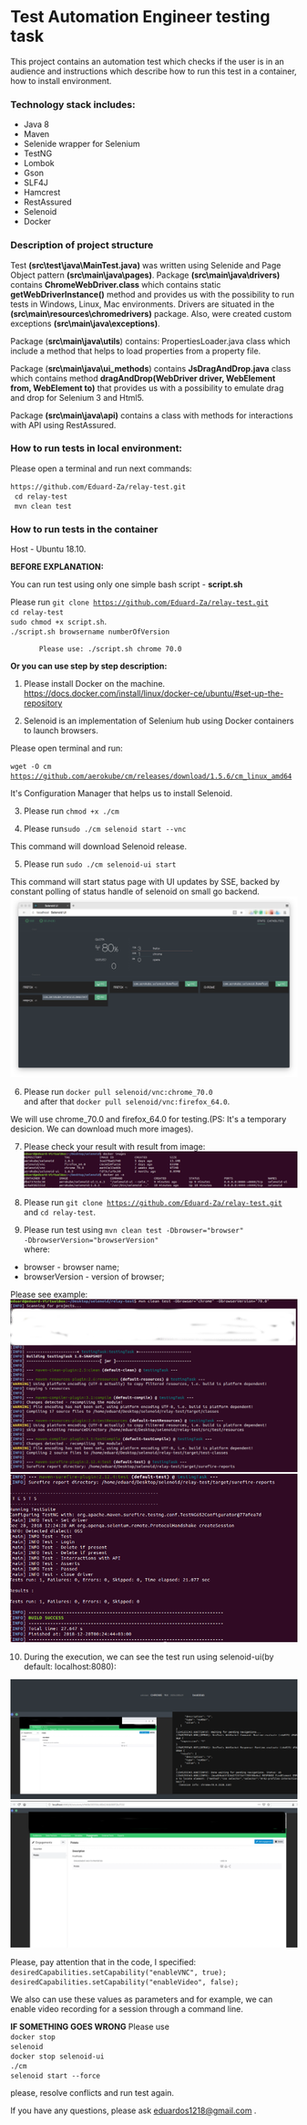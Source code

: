 # Test Automation Engineer testing task

This project contains an automation test which checks if the user is in an audience and instructions which describe how to run this test in a container, how to install environment.

<h3>Technology stack includes:</h3>
<ul>
<li>Java 8</li>
<li>Maven</li>
<li>Selenide wrapper for Selenium</li>
<li>TestNG</li>
<li>Lombok</li>
<li>Gson</li>
<li>SLF4J</li>
<li>Hamcrest</li>
<li>RestAssured</li>
<li>Selenoid</li>
<li>Docker</li>
</ul>

<h3>Description of project structure</h3>

Test <b>(src\test\java\MainTest.java)</b> was written using Selenide and Page Object pattern <b>(src\main\java\pages)</b>.
Package <b>(src\main\java\drivers)</b> contains <b>ChromeWebDriver.class</b> which contains static <b>getWebDriverInstance()</b> method and provides us with the possibility to run tests in Windows, Linux, Mac environments. 
Drivers are situated in the <b>(src\main\resources\chromedrivers)</b> package.
Also, were created custom exceptions <b>(src\main\java\exceptions)</b>.

Package (<b>src\main\java\utils</b>) contains: PropertiesLoader.java class which include a method that helps to load properties from a property file.


Package (<b>src\main\java\ui_methods</b>) contains <b>JsDragAndDrop.java</b> class which contains method <b>dragAndDrop(WebDriver driver, WebElement from, WebElement to)</b> that provides us with a possibility to emulate drag and drop for Selenium 3 and Html5.

Package <b>(src\main\java\api)</b> contains a class with methods for interactions with API using RestAssured.

<h3>How to run tests in local environment:</h3>

<p>Please open a terminal and run next commands:</p>
<code>https://github.com/Eduard-Za/relay-test.git</code><br/>
<code> cd relay-test</code><br/>
<code> mvn clean test</code><br/>

<h3>How to run tests in the container</h3>

Host - Ubuntu 18.10.

<b>BEFORE EXPLANATION:</b>

You can run test using only one simple bash script - <b>script.sh</b>

Please run <code>git clone https://github.com/Eduard-Za/relay-test.git</code><br>
           <code>cd relay-test</code><br>
           <code>sudo chmod +x script.sh</code>.<br>
           <code>./script.sh browsername numberOfVersion</code><br> 
           
           Please use: ./script.sh chrome 70.0
              
              
<b>Or you can use step by step description:</b>


1. Please install Docker on the machine.<br>
https://docs.docker.com/install/linux/docker-ce/ubuntu/#set-up-the-repository

2. Selenoid is an implementation of Selenium hub using Docker containers to launch browsers.

Please open terminal and run:

<code>wget -O cm https://github.com/aerokube/cm/releases/download/1.5.6/cm_linux_amd64</code>

It's Configuration Manager that helps us to install Selenoid.

3. Please run <code>chmod +x ./cm</code>

4. Please run<code>sudo ./cm selenoid start --vnc</code>

This command will download Selenoid release.

5. Please run <code>sudo ./cm selenoid-ui start</code>

This command will start status page with UI updates by SSE, backed by constant polling of status handle of selenoid on small go backend.
![alt](https://github.com/Eduard-Za/relay-test/blob/master/images/image.png)

6. Please run <code>docker pull selenoid/vnc:chrome_70.0</code><br>
and after that <code>docker pull selenoid/vnc:firefox_64.0</code>.

We will use chrome_70.0 and firefox_64.0 for testing.(PS: It's a temporary desicion. We can download much more images).

7. Please check your result with result from image:</br>
![alt](https://github.com/Eduard-Za/relay-test/blob/master/images/Screenshot%20from%202018-12-20%2000-12-55.png)


8. Please run <code>git clone https://github.com/Eduard-Za/relay-test.git</code><br>
          and <code>cd relay-test</code>.
          
9. Please run test using <code>mvn clean test -Dbrowser="browser" -DbrowserVersion="browserVersion"</code>
<br>where:</br>
<ul>
          <li>browser - browser name;</li>
          <li>browserVersion - version of browser;</li>
</ul>

Please see example:
![alt](https://github.com/Eduard-Za/relay-test/blob/master/images/part1.png)
![alt](https://github.com/Eduard-Za/relay-test/blob/master/images/part2.png)


10. During the execution, we can see the test run using selenoid-ui(by default: localhost:8080):

![alt](https://github.com/Eduard-Za/relay-test/blob/master/images/Screenshot%20from%202018-12-20%2000-35-56.png)
![alt](https://github.com/Eduard-Za/relay-test/blob/master/images/Screenshot%20from%202018-12-20%2000-37-22.png)

Please, pay attention that in the code, I specified:
<code>desiredCapabilities.setCapability("enableVNC", true);
      desiredCapabilities.setCapability("enableVideo", false);</code>
      
We also can use these values as parameters and for example, we can enable video recording for a session through a command line.

<b>IF SOMETHING GOES WRONG</b>
Please use <br>
<code>docker stop selenoid</code><br>
<code>docker stop selenoid-ui</code><br>
<code>./cm selenoid start --force</code>

please, resolve conflicts and run test again.

If you have any questions, please ask eduardos1218@gmail.com .
